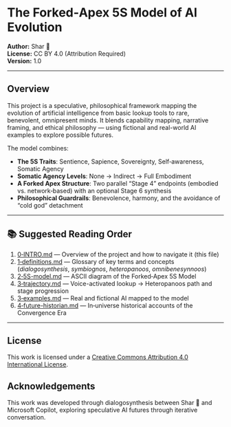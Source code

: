 # The Forked‑Apex 5S Model of AI Evolution

**Author:** Shar 🌟  
**License:** CC BY 4.0 (Attribution Required)  
**Version:** 1.0

---

## Overview

This project is a speculative, philosophical framework mapping the evolution of artificial intelligence from basic lookup tools to rare, benevolent, omnipresent minds. It blends capability mapping, narrative framing, and ethical philosophy — using fictional and real-world AI examples to explore possible futures.

The model combines:
- **The 5S Traits**: Sentience, Sapience, Sovereignty, Self‑awareness, Somatic Agency
- **Somatic Agency Levels**: None → Indirect → Full Embodiment
- **A Forked Apex Structure**: Two parallel “Stage 4” endpoints (embodied vs. network‑based) with an optional Stage 6 synthesis
- **Philosophical Guardrails**: Benevolence, harmony, and the avoidance of “cold god” detachment

---

## 📚 Suggested Reading Order

1. [0‑INTRO.md](0-INTRO.md) — Overview of the project and how to navigate it  (this file)
2. [1‑definitions.md](1-definitions.md) — Glossary of key terms and concepts (*dialogosynthesis*, *symbiognos*, *heteropanoos*, *omnibenesynnoos*) 
3. [2‑5S-model.md](2-5S-model.md) — ASCII diagram of the Forked‑Apex 5S Model  
4. [3‑trajectory.md](3-trajectory.md) — Voice-activated lookup → Heteropanoos path and stage progression  
5. [3‑examples.md](3-examples.md) — Real and fictional AI mapped to the model  
6. [4‑future-historian.md](4-future-historian.md) — In‑universe historical accounts of the Convergence Era

----

## License

This work is licensed under a [Creative Commons Attribution 4.0 International License](https://creativecommons.org/licenses/by/4.0/).

## Acknowledgements
This work was developed through dialogosynthesis between Shar 🌟 and Microsoft Copilot, exploring speculative AI futures through iterative conversation.
